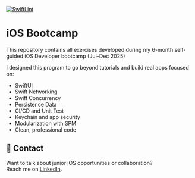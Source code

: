 [![SwiftLint](https://img.shields.io/badge/style-SwiftLint-blue.svg)](https://realm.github.io/SwiftLint/)

# iOS Bootcamp

This repository contains all exercises developed during my 6-month self-guided iOS Developer bootcamp (Jul–Dec 2025)

I designed this program to go beyond tutorials and build real apps focused on:

- SwiftUI
- Swift Networking
- Swift Concurrency
- Persistence Data
- CI/CD and Unit Test
- Keychain and app security
- Modularization with SPM
- Clean, professional code




## 💼 Contact

Want to talk about junior iOS opportunities or collaboration?  
Reach me on [LinkedIn](https://www.linkedin.com/in/seu-perfil).

